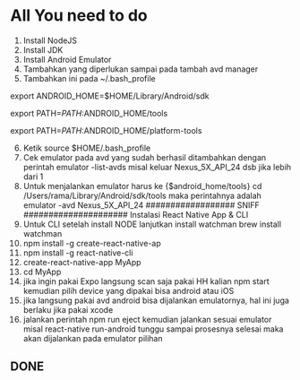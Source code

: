 # All You need to do
1. Install NodeJS
2. Install JDK
3. Install Android Emulator
4. Tambahkan yang diperlukan sampai pada tambah avd manager
5. Tambahkan ini pada ~/.bash_profile

export ANDROID_HOME=$HOME/Library/Android/sdk

export PATH=$PATH:$ANDROID_HOME/tools

export PATH=$PATH:$ANDROID_HOME/platform-tools

6. Ketik source $HOME/.bash_profile
7. Cek emulator pada avd yang sudah berhasil ditambahkan dengan perintah
   emulator -list-avds misal keluar 
   Nexus_5X_API_24 dsb jika lebih dari 1
8. Untuk menjalankan emulator harus ke {$android_home/tools}
   cd /Users/rama/Library/Android/sdk/tools
   maka perintahnya adalah
   emulator -avd Nexus_5X_API_24
   ################## SNIFF #####################
Instalasi React Native App & CLI
1. Untuk CLI setelah install NODE lanjutkan install watchman
   brew install watchman
2. npm install -g create-react-native-ap
3. npm install -g react-native-cli
4. create-react-native-app MyApp
5. cd MyApp
6. jika ingin pakai Expo langsung scan saja pakai HH kalian
   npm start
   kemudian pilih device yang dipakai bisa android atau iOS
7. jika langsung pakai avd android bisa dijalankan emulatornya, hal ini juga berlaku jika pakai xcode
8. jalankan perintah
   npm run eject
   kemudian jalankan sesuai emulator misal
   react-native run-android
   tunggu sampai prosesnya selesai maka akan dijalankan pada emulator pilihan
## DONE 